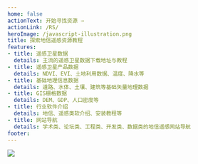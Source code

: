 ```yaml
---
home: false
actionText: 开始寻找资源 →
actionLink: /RS/
heroImage: /javascript-illustration.png
title: 探索地信遥感资源教程
features:
- title: 遥感卫星数据
  details: 主流的遥感卫星数据下载地址与教程
- title: 遥感卫星产品数据
  details: NDVI、EVI、土地利用数据、温度、降水等
- title: 基础地理信息数据
  details: 道路、水体、土壤、建筑等基础矢量地理数据
- title: GIS栅格数据
  details: DEM、GDP、人口密度等
- title: 行业软件介绍
  details: 地信、遥感类软介绍、安装教程等
- title: 网站导航
  details: 学术类、论坛类、工程类、开发类、数据类的地信遥感网站导航
footer: 
---
```


<img src="https://gitee.com/kitmyfaceplease/image_upload/raw/master/image/共建者.png">